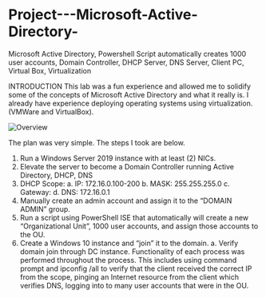 # Project---Microsoft-Active-Directory-
Microsoft Active Directory, Powershell Script automatically creates 1000 user accounts, Domain Controller, DHCP Server, DNS Server, Client PC, Virtual Box, Virtualization

INTRODUCTION
This lab was a fun experience and allowed me to solidify some of the concepts of Microsoft Active Directory and what it really is. I already have experience deploying operating systems using virtualization. (VMWare and VirtualBox).

![Overview](https://github.com/OmrSanchez/Project--Microsoft-Active-Directory-/assets/54558041/94708324-2e06-44bb-95e6-5a01a19d865c)

The plan was very simple. The steps I took are below.
1.	Run a Windows Server 2019 instance with at least (2) NICs. 
2.	Elevate the server to become a Domain Controller running Active Directory, DHCP, DNS
3.	DHCP Scope: 
a.	IP: 172.16.0.100-200
b.	 MASK: 255.255.255.0
c.	Gateway: <empty>
d.	DNS: 172.16.0.1
4.	Manually create an admin account and assign it to the “DOMAIN ADMIN” group. 
5.	Run a script using PowerShell ISE that automatically will create a new “Organizational Unit”, 1000 user accounts, and assign those accounts to the OU. 
6.	Create a Windows 10 instance and “join” it to the domain. 
a.	Verify domain join through DC instance. 
Functionality of each process was performed throughout the process. This includes using command prompt and ipconfig /all to verify that the client received the correct IP from the scope, pinging an Internet resource from the client which verifies DNS, logging into to many user accounts that were in the OU.

